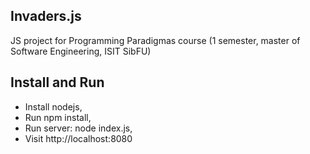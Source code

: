 ## Invaders.js
JS project for Programming Paradigmas course (1 semester, master of Software Engineering, ISIT SibFU)

## Install and Run
* Install nodejs,
* Run npm install,
* Run server: node index.js,
* Visit http://localhost:8080